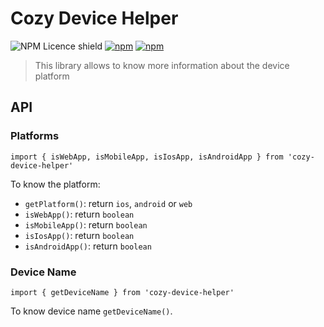 # Cozy Device Helper

![NPM Licence shield](https://img.shields.io/npm/l/cozy-device-helper.svg)
[![npm](https://img.shields.io/npm/v/cozy-device-helper.svg)](https://www.npmjs.com/package/cozy-device-helper)
[![npm](https://img.shields.io/npm/dt/cozy-device-helper.svg)](https://www.npmjs.com/package/cozy-device-helper)

> This library allows to know more information about the device platform

## API

### Platforms

```
import { isWebApp, isMobileApp, isIosApp, isAndroidApp } from 'cozy-device-helper'
```

To know the platform:
- `getPlatform()`: return `ios`, `android` or `web`
- `isWebApp()`: return `boolean`
- `isMobileApp()`: return `boolean`
- `isIosApp()`: return `boolean`
- `isAndroidApp()`: return `boolean`

### Device Name

```
import { getDeviceName } from 'cozy-device-helper'
```

To know device name `getDeviceName()`.
